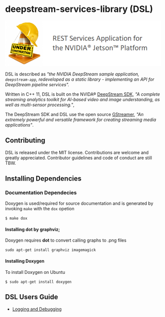 # deepstream-services-library (DSL)

![](/Images/under-construction.png)

DSL is described as _"the NVIDIA DeepStream sample application, `deepstream-app`, redeveloped as a static library - implementing an API for DeepStream pipeline services"._

Written in C++ 11, DSL is built on the NVIDA® [DeepStream SDK](https://developer.nvidia.com/deepstream-sdk), _"A complete streaming analytics toolkit for AI-based video and image understanding, as well as multi-sensor processing."_, 

The DeepStream SDK and DSL use the open source [GStreamer](https://gstreamer.freedesktop.org/),  _"An extremely powerful and versatile framework for creating streaming media applications"_.

## Contributing
DSL is released under the MIT license. Contributions are welcome and greatly appreciated. Contributor guidelines and code of conduct are still TBW. 

## Installing Dependencies

### Documentation Dependecies
Doxygen is used/required for source documentation and is generated by invoking `make` with the `dox` opetion
```
$ make dox
```
#### Installing dot by graphviz;
Doxygen requires **dot** to convert calling graphs to .png files
```
sudo apt-get install graphviz imagemagick
```
#### Installing Doxygen
To install Doxygen on Ubuntu
```
$ sudo apt-get install doxygen
```
## DSL Users Guide

* [Logging and Debugging](/docs/debugging-dsl.md)
